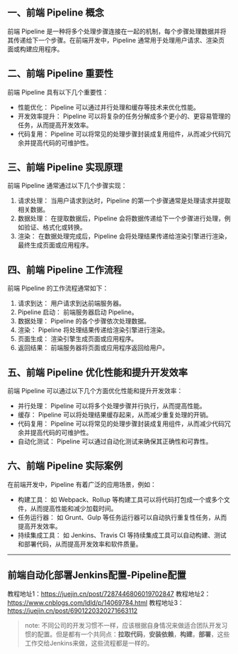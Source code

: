 ## 一、前端 Pipeline 概念

前端 Pipeline 是一种将多个处理步骤连接在一起的机制，每个步骤处理数据并将其传递给下一个步骤。在前端开发中，Pipeline 通常用于处理用户请求、渲染页面或构建应用程序。

## 二、前端 Pipeline 重要性

前端 Pipeline 具有以下几个重要性：

- 性能优化： Pipeline 可以通过并行处理和缓存等技术来优化性能。
- 开发效率提升： Pipeline 可以将复杂的任务分解成多个更小的、更容易管理的任务，从而提高开发效率。
- 代码复用： Pipeline 可以将常见的处理步骤封装成复用组件，从而减少代码冗余并提高代码的可维护性。

## 三、前端 Pipeline 实现原理

前端 Pipeline 通常通过以下几个步骤实现：
1. 请求处理： 当用户请求到达时，Pipeline 的第一个步骤通常是处理请求并提取相关数据。
2. 数据处理： 在提取数据后，Pipeline 会将数据传递给下一个步骤进行处理，例如验证、格式化或转换。
3. 渲染： 在数据处理完成后，Pipeline 会将处理结果传递给渲染引擎进行渲染，最终生成页面或应用程序。

## 四、前端 Pipeline 工作流程

前端 Pipeline 的工作流程通常如下：
1. 请求到达： 用户请求到达前端服务器。
2. Pipeline 启动： 前端服务器启动 Pipeline。
3. 数据处理： Pipeline 的各个步骤依次处理数据。
4. 渲染： Pipeline 将处理结果传递给渲染引擎进行渲染。
5. 页面生成： 渲染引擎生成页面或应用程序。
6. 返回结果： 前端服务器将页面或应用程序返回给用户。

## 五、前端 Pipeline 优化性能和提升开发效率

前端 Pipeline 可以通过以下几个方面优化性能和提升开发效率：
- 并行处理： Pipeline 可以将多个处理步骤并行执行，从而提高性能。
- 缓存： Pipeline 可以将处理结果缓存起来，从而减少重复处理的开销。
- 代码复用： Pipeline 可以将常见的处理步骤封装成复用组件，从而减少代码冗余并提高代码的可维护性。
- 自动化测试： Pipeline 可以通过自动化测试来确保其正确性和可靠性。

## 六、前端 Pipeline 实际案例

在前端开发中，Pipeline 有着广泛的应用场景，例如：
- 构建工具： 如 Webpack、Rollup 等构建工具可以将代码打包成一个或多个文件，从而提高性能和减少加载时间。
- 任务运行器： 如 Grunt、Gulp 等任务运行器可以自动执行重复性任务，从而提高开发效率。
- 持续集成工具： 如 Jenkins、Travis CI 等持续集成工具可以自动构建、测试和部署代码，从而提高开发效率和软件质量。

<hr>

## 前端自动化部署Jenkins配置-Pipeline配置
教程地址1：https://juejin.cn/post/7287446806019702847
教程地址2：https://www.cnblogs.com/ldld/p/14069784.html
教程地址3：https://juejin.cn/post/6901220320271663112
> note:
> 不同公司的开发习惯不一样，应该根据自身情况来做适合团队开发习惯的配置。但是都有一个共同点：**拉取代码**，**安装依赖**，**构建**，**部署**，这些工作交给Jenkins来做，这些流程都是一样的。